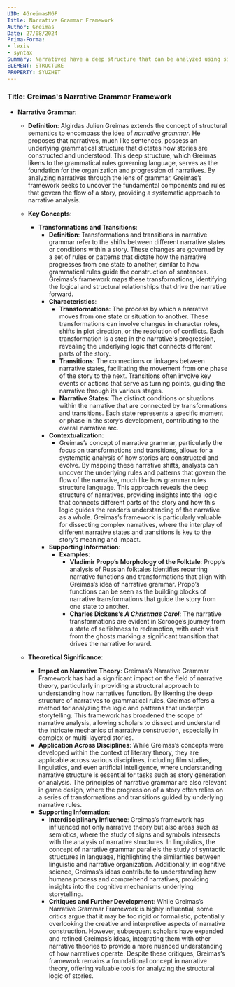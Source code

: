 ```yaml
---
UID: 4GreimasNGF
Title: Narrative Grammar Framework
Author: Greimas
Date: 27/08/2024
Prima-Forma:
- lexis
- syntax
Summary: Narratives have a deep structure that can be analyzed using similar principals.
ELEMENT: STRUCTURE
PROPERTY: SYUZHET
---
```

### Title: **Greimas's Narrative Grammar Framework**

- **Narrative Grammar**:
  - **Definition**: Algirdas Julien Greimas extends the concept of structural semantics to encompass the idea of *narrative grammar*. He proposes that narratives, much like sentences, possess an underlying grammatical structure that dictates how stories are constructed and understood. This deep structure, which Greimas likens to the grammatical rules governing language, serves as the foundation for the organization and progression of narratives. By analyzing narratives through the lens of grammar, Greimas’s framework seeks to uncover the fundamental components and rules that govern the flow of a story, providing a systematic approach to narrative analysis.

  - **Key Concepts**:

    - **Transformations and Transitions**:
      - **Definition**: Transformations and transitions in narrative grammar refer to the shifts between different narrative states or conditions within a story. These changes are governed by a set of rules or patterns that dictate how the narrative progresses from one state to another, similar to how grammatical rules guide the construction of sentences. Greimas’s framework maps these transformations, identifying the logical and structural relationships that drive the narrative forward.
      - **Characteristics**:
        - **Transformations**: The process by which a narrative moves from one state or situation to another. These transformations can involve changes in character roles, shifts in plot direction, or the resolution of conflicts. Each transformation is a step in the narrative's progression, revealing the underlying logic that connects different parts of the story.
        - **Transitions**: The connections or linkages between narrative states, facilitating the movement from one phase of the story to the next. Transitions often involve key events or actions that serve as turning points, guiding the narrative through its various stages.
        - **Narrative States**: The distinct conditions or situations within the narrative that are connected by transformations and transitions. Each state represents a specific moment or phase in the story’s development, contributing to the overall narrative arc.
      - **Contextualization**:
        - Greimas’s concept of narrative grammar, particularly the focus on transformations and transitions, allows for a systematic analysis of how stories are constructed and evolve. By mapping these narrative shifts, analysts can uncover the underlying rules and patterns that govern the flow of the narrative, much like how grammar rules structure language. This approach reveals the deep structure of narratives, providing insights into the logic that connects different parts of the story and how this logic guides the reader’s understanding of the narrative as a whole. Greimas’s framework is particularly valuable for dissecting complex narratives, where the interplay of different narrative states and transitions is key to the story’s meaning and impact.
      - **Supporting Information**:
        - **Examples**:
          - **Vladimir Propp’s Morphology of the Folktale**: Propp’s analysis of Russian folktales identifies recurring narrative functions and transformations that align with Greimas’s idea of narrative grammar. Propp’s functions can be seen as the building blocks of narrative transformations that guide the story from one state to another.
          - **Charles Dickens’s *A Christmas Carol***: The narrative transformations are evident in Scrooge’s journey from a state of selfishness to redemption, with each visit from the ghosts marking a significant transition that drives the narrative forward.

  - **Theoretical Significance**:
    - **Impact on Narrative Theory**: Greimas’s Narrative Grammar Framework has had a significant impact on the field of narrative theory, particularly in providing a structural approach to understanding how narratives function. By likening the deep structure of narratives to grammatical rules, Greimas offers a method for analyzing the logic and patterns that underpin storytelling. This framework has broadened the scope of narrative analysis, allowing scholars to dissect and understand the intricate mechanics of narrative construction, especially in complex or multi-layered stories.
    - **Application Across Disciplines**: While Greimas’s concepts were developed within the context of literary theory, they are applicable across various disciplines, including film studies, linguistics, and even artificial intelligence, where understanding narrative structure is essential for tasks such as story generation or analysis. The principles of narrative grammar are also relevant in game design, where the progression of a story often relies on a series of transformations and transitions guided by underlying narrative rules.
    - **Supporting Information**:
      - **Interdisciplinary Influence**: Greimas’s framework has influenced not only narrative theory but also areas such as semiotics, where the study of signs and symbols intersects with the analysis of narrative structures. In linguistics, the concept of narrative grammar parallels the study of syntactic structures in language, highlighting the similarities between linguistic and narrative organization. Additionally, in cognitive science, Greimas’s ideas contribute to understanding how humans process and comprehend narratives, providing insights into the cognitive mechanisms underlying storytelling.
      - **Critiques and Further Development**: While Greimas’s Narrative Grammar Framework is highly influential, some critics argue that it may be too rigid or formalistic, potentially overlooking the creative and interpretive aspects of narrative construction. However, subsequent scholars have expanded and refined Greimas’s ideas, integrating them with other narrative theories to provide a more nuanced understanding of how narratives operate. Despite these critiques, Greimas’s framework remains a foundational concept in narrative theory, offering valuable tools for analyzing the structural logic of stories.